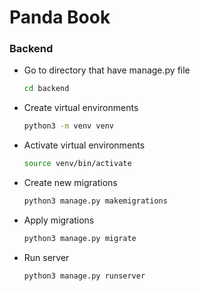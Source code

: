 # Panda Book

### Backend

- Go to directory that have manage.py file

  ```bash
  cd backend
  ```

- Create virtual environments

  ```bash
  python3 -m venv venv
  ```

- Activate virtual environments

  ```bash
  source venv/bin/activate
  ```

- Create new migrations

  ```bash
  python3 manage.py makemigrations
  ```

- Apply migrations

  ```bash
  python3 manage.py migrate
  ```

- Run server

  ```bash
  python3 manage.py runserver
  ```
